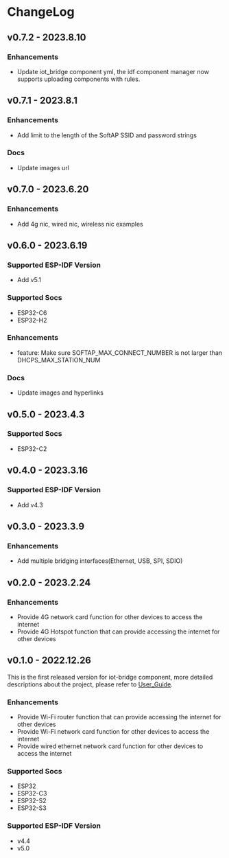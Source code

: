 # ChangeLog

## v0.7.2 - 2023.8.10

### Enhancements

- Update iot_bridge component yml, the idf component manager now supports uploading components with rules.

## v0.7.1 - 2023.8.1

### Enhancements

- Add limit to the length of the SoftAP SSID and password strings

### Docs

- Update images url

## v0.7.0 - 2023.6.20

### Enhancements

- Add 4g nic, wired nic, wireless nic examples

## v0.6.0 - 2023.6.19

### Supported ESP-IDF Version

- Add v5.1

### Supported Socs

- ESP32-C6
- ESP32-H2

### Enhancements

- feature: Make sure SOFTAP_MAX_CONNECT_NUMBER is not larger than DHCPS_MAX_STATION_NUM

### Docs

- Update images and hyperlinks

## v0.5.0 - 2023.4.3

### Supported Socs

- ESP32-C2

## v0.4.0 - 2023.3.16

### Supported ESP-IDF Version

- Add v4.3

## v0.3.0 - 2023.3.9

### Enhancements

- Add multiple bridging interfaces(Ethernet, USB, SPI, SDIO)

## v0.2.0 - 2023.2.24

### Enhancements

- Provide 4G network card function for other devices to access the internet
- Provide 4G Hotspot function that can provide accessing the internet for other devices

## v0.1.0 - 2022.12.26

This is the first released version for iot-bridge component, more detailed descriptions about the project, please refer to [User_Guide](https://github.com/espressif/esp-iot-bridge/blob/master/components/iot_bridge/User_Guide.md).

### Enhancements

- Provide Wi-Fi router function that can provide accessing the internet for other devices
- Provide Wi-Fi network card function for other devices to access the internet
- Provide wired ethernet network card function for other devices to access the internet

### Supported Socs

- ESP32
- ESP32-C3
- ESP32-S2
- ESP32-S3

### Supported ESP-IDF Version

- v4.4
- v5.0
